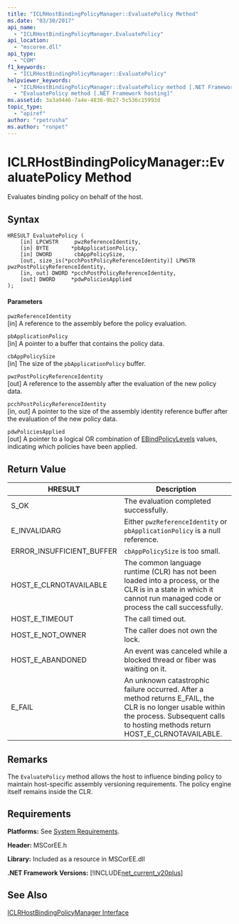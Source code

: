 ```yaml
---
title: "ICLRHostBindingPolicyManager::EvaluatePolicy Method"
ms.date: "03/30/2017"
api_name: 
  - "ICLRHostBindingPolicyManager.EvaluatePolicy"
api_location: 
  - "mscoree.dll"
api_type: 
  - "COM"
f1_keywords: 
  - "ICLRHostBindingPolicyManager::EvaluatePolicy"
helpviewer_keywords: 
  - "ICLRHostBindingPolicyManager::EvaluatePolicy method [.NET Framework hosting]"
  - "EvaluatePolicy method [.NET Framework hosting]"
ms.assetid: 3a3a9446-7a4e-4836-9b27-5c536c15993d
topic_type: 
  - "apiref"
author: "rpetrusha"
ms.author: "ronpet"
---
```

# ICLRHostBindingPolicyManager::EvaluatePolicy Method
Evaluates binding policy on behalf of the host.  

## Syntax  

```  
HRESULT EvaluatePolicy (  
    [in] LPCWSTR     pwzReferenceIdentity,  
    [in] BYTE       *pbApplicationPolicy,  
    [in] DWORD       cbAppPolicySize,  
    [out, size_is(*pcchPostPolicyReferenceIdentity)] LPWSTR pwzPostPolicyReferenceIdentity,  
    [in, out] DWORD *pcchPostPolicyReferenceIdentity,  
    [out] DWORD     *pdwPoliciesApplied  
);  
```  

#### Parameters  
 `pwzReferenceIdentity`  
 [in] A reference to the assembly before the policy evaluation.  

 `pbApplicationPolicy`  
 [in] A pointer to a buffer that contains the policy data.  

 `cbAppPolicySize`  
 [in] The size of the `pbApplicationPolicy` buffer.  

 `pwzPostPolicyReferenceIdentity`  
 [out] A reference to the assembly after the evaluation of the new policy data.  

 `pcchPostPolicyReferenceIdentity`  
 [in, out] A pointer to the size of the assembly identity reference buffer after the evaluation of the new policy data.  

 `pdwPoliciesApplied`  
 [out] A pointer to a logical OR combination of [EBindPolicyLevels](../../../../docs/framework/unmanaged-api/hosting/ebindpolicylevels-enumeration.md) values, indicating which policies have been applied.  

## Return Value  


|HRESULT|Description|  
|-------------|-----------------|  
|S_OK|The evaluation completed successfully.|  
|E_INVALIDARG|Either `pwzReferenceIdentity` or `pbApplicationPolicy` is a null reference.|  
|ERROR_INSUFFICIENT_BUFFER|`cbAppPolicySize` is too small.|  
|HOST_E_CLRNOTAVAILABLE|The common language runtime (CLR) has not been loaded into a process, or the CLR is in a state in which it cannot run managed code or process the call successfully.|  
|HOST_E_TIMEOUT|The call timed out.|  
|HOST_E_NOT_OWNER|The caller does not own the lock.|  
|HOST_E_ABANDONED|An event was canceled while a blocked thread or fiber was waiting on it.|  
|E_FAIL|An unknown catastrophic failure occurred. After a method returns E_FAIL, the CLR is no longer usable within the process. Subsequent calls to hosting methods return HOST_E_CLRNOTAVAILABLE.|  

## Remarks  
 The `EvaluatePolicy` method allows the host to influence binding policy to maintain host-specific assembly versioning requirements. The policy engine itself remains inside the CLR.  

## Requirements  
 **Platforms:** See [System Requirements](../../../../docs/framework/get-started/system-requirements.md).  

 **Header:** MSCorEE.h  

 **Library:** Included as a resource in MSCorEE.dll  

 **.NET Framework Versions:** [!INCLUDE[net_current_v20plus](../../../../includes/net-current-v20plus-md.md)]  

## See Also  
 [ICLRHostBindingPolicyManager Interface](../../../../docs/framework/unmanaged-api/hosting/iclrhostbindingpolicymanager-interface.md)
